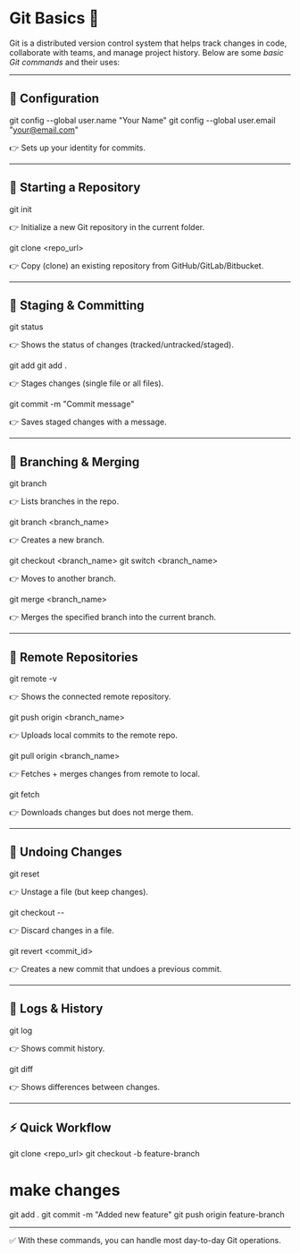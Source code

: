 # Git Basics 🚀

Git is a distributed version control system that helps track changes in code, collaborate with teams, and manage project history.
Below are some *basic Git commands* and their uses:

---

## 🔹 Configuration


git config --global user.name "Your Name"
git config --global user.email "your@email.com"


👉 Sets up your identity for commits.

---

## 🔹 Starting a Repository


git init


👉 Initialize a new Git repository in the current folder.


git clone <repo_url>


👉 Copy (clone) an existing repository from GitHub/GitLab/Bitbucket.

---

## 🔹 Staging & Committing


git status


👉 Shows the status of changes (tracked/untracked/staged).


git add <file>
git add .


👉 Stages changes (single file or all files).


git commit -m "Commit message"


👉 Saves staged changes with a message.

---

## 🔹 Branching & Merging


git branch


👉 Lists branches in the repo.


git branch <branch_name>


👉 Creates a new branch.


git checkout <branch_name>
git switch <branch_name>


👉 Moves to another branch.


git merge <branch_name>


👉 Merges the specified branch into the current branch.

---

## 🔹 Remote Repositories


git remote -v


👉 Shows the connected remote repository.


git push origin <branch_name>


👉 Uploads local commits to the remote repo.


git pull origin <branch_name>


👉 Fetches + merges changes from remote to local.


git fetch


👉 Downloads changes but does not merge them.

---

## 🔹 Undoing Changes


git reset <file>


👉 Unstage a file (but keep changes).


git checkout -- <file>


👉 Discard changes in a file.


git revert <commit_id>


👉 Creates a new commit that undoes a previous commit.

---

## 🔹 Logs & History


git log


👉 Shows commit history.


git diff


👉 Shows differences between changes.

---

## ⚡ Quick Workflow


git clone <repo_url>
git checkout -b feature-branch
# make changes
git add .
git commit -m "Added new feature"
git push origin feature-branch


---

✅ With these commands, you can handle most day-to-day Git operations.